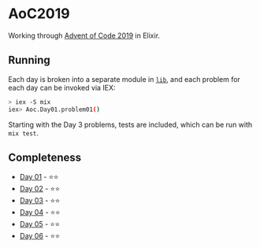 # AoC2019

Working through [Advent of Code 2019](https://adventofcode.com/2019) in Elixir.

## Running

Each day is broken into a separate module in [`lib`](lib/), and each problem for each day 
can be invoked via IEX:

```bash
> iex -S mix
iex> Aoc.Day01.problem01()
```

Starting with the Day 3 problems, tests are included, which can be run with `mix test`.

## Completeness

 * [Day 01](lib/aoc/day01.ex) - ⭐️⭐️
 * [Day 02](lib/aoc/day02.ex) - ⭐️⭐️
 * [Day 03](lib/aoc/day03.ex) - ⭐️⭐️
 * [Day 04](lib/aoc/day04.ex) - ⭐️⭐️
 * [Day 05](lib/aoc/day05.ex) - ⭐️⭐️
 * [Day 06](lib/aoc/day06.ex) - ⭐️⭐️